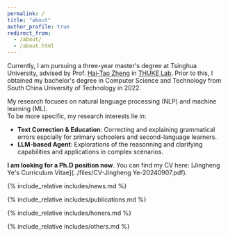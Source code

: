 ```yaml
---
permalink: /
title: "about"
author_profile: true
redirect_from: 
  - /about/
  - /about.html
---
```


Currently, I am pursuing a three-year master's degree at Tsinghua University, advised by Prof. [Hai-Tao Zheng](https://scholar.google.com/citations?user=7VPeORoAAAAJ&hl=zh-CN) in [THUKE Lab](https://github.com/THUKElab). Prior to this, I obtained my bachelor's degree in Computer Science and Technology from South China University of Technology in 2022.

My research focuses on natural language processing (NLP) and machine learning (ML).  
To be more specific, my research interests lie in:  
 - **Text Correction & Education**: Correcting and explaining grammatical errors espcially for primary schoolers and second-language learners.
 - **LLM-based Agent**: Explorations of the reasonning and clarifying capabilities and applications in complex scenarios.

**I am looking for a Ph.D position now**. You can find my CV here: [Jingheng Ye's Curriculum Vitae](../files/CV-Jingheng Ye-20240907.pdf).


<!-- Include other info -->
{% include_relative includes/news.md %}

{% include_relative includes/publications.md %}

{% include_relative includes/honers.md %}

{% include_relative includes/others.md %}

